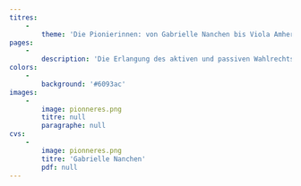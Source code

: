 ```yaml
---
titres:
    -
        theme: 'Die Pionierinnen: von Gabrielle Nanchen bis Viola Amherd'
pages:
    -
        description: 'Die Erlangung des aktiven und passiven Wahlrechts ist nur der erste Schritt. Nun gilt es, gewählt zu werden. So schafft Gabrielle Nanchen im Oktober 1971 als erste Walliserin die Wahl ins nationale Parlament, wo sie neben neun weiteren Frauen und 190 Männern Mitglied des Nationalrats wird. Ihrem Beispiel folgend bewerben sich Frauen um Sitze in ihren Gemeinden und im kantonalen Parlament. Im Jahr 1972 werden 97 Frauen in den Gemeinderat und den Generalrat gewählt. Cilette Cretton, Madeleine Mabillard, Liliane Mayor, Jacqueline Pont, Marie Rywalski, Françoise Vannay und Marie-Jo de Torrenté sind 1973 die ersten Frauen, die in den Grossen Rat gewählt werden. Sie ebnen den Weg für viele andere Walliserinnen, wie Monique Paccolat, die 1986 die erste Präsidentin des Grossen Rats wird. Die Wartezeit für andere zur Wahl stehende Ämter ist allerdings länger. Erst 2009 wird Esther Waeber-Kalbermatten in den Staatsrat, und erst 2019 wird Marianne Maret in den Ständerat gewählt. Im selben Jahr wird Viola Amherd Mitglied des Bundesrats.'
colors:
    -
        background: '#6093ac'
images:
    -
        image: pionneres.png
        titre: null
        paragraphe: null
cvs:
    -
        image: pionneres.png
        titre: 'Gabrielle Nanchen'
        pdf: null
---
```


